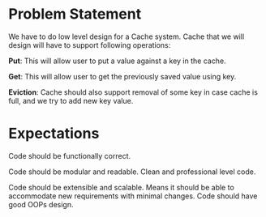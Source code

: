 # **Problem Statement**
We have to do low level design for a Cache system. Cache that we will design will have to support following operations:

**Put**: This will allow user to put a value against a key in the cache.

**Get**: This will allow user to get the previously saved value using key.

**Eviction**: Cache should also support removal of some key in case cache is full, and we try to add new key value.

# **Expectations**

Code should be functionally correct.

Code should be modular and readable. Clean and professional level code.

Code should be extensible and scalable. Means it should be able to accommodate new requirements with minimal changes.
Code should have good OOPs design.